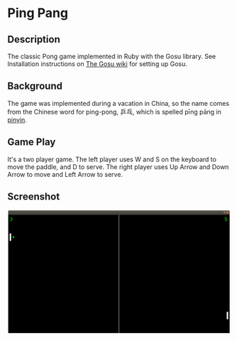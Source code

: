 # Ping Pang

## Description
The classic Pong game implemented in Ruby with the Gosu library. See
Installation instructions on [The Gosu wiki](https://github.com/gosu/gosu/wiki)
for setting up Gosu.

## Background
The game was implemented during a vacation in China, so the name comes from the
Chinese word for ping-pong, 乒乓, which is spelled pīng pāng in
[pinyin](https://en.wikipedia.org/wiki/Pinyin).

## Game Play
It's a two player game. The left player uses W and S on the keyboard to move
the paddle, and D to serve. The right player uses Up Arrow and Down Arrow to
move and Left Arrow to serve.

## Screenshot

<p align="center">
  <img src="https://raw.githubusercontent.com/jonas054/pingpang/master/pingpang.png" width="700" alt="Ping Pang Screenshot"/>
</p>
